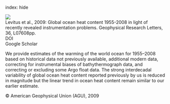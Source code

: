 index: hide

<div class="Citation">
    <div class="Citation-thumb CitationThumb-linked"  data-href="https://doi.org/10.1029/2008gl037155">
      <img src="https://static.claimspace.cloud/climate-study-static/refs/thumbs/10/Levitus_et_al_2009-thumb.png" />
    </div>

  <div class="Citation-body">
    <div class="Citation-text">Levitus et al., 2009: Global ocean heat content 1955-2008 in light of recently revealed instrumentation problems. <span class="Article-journal">Geophysical Research Letters, </span><span class="Article-volume">36, </span>L07608pp.</div>
    <div class="Citation-links">
      <div class="CitationLink" data-href="https://doi.org/10.1029/2008gl037155">
        <div class="CitationLink-icon CitationLink-Doi"></div>
        <div class="CitationLink-text">DOI</div>
      </div>
      <div class="CitationLink" data-href="https://scholar.google.com/scholar?q=10.1029/2008gl037155">
        <div class="CitationLink-icon CitationLink-Scholar"></div>
        <div class="CitationLink-text">Google Scholar</div>
      </div>
    </div>
  </div>
</div>

We provide estimates of the warming of the world ocean for 1955–2008 based on historical data not previously available, additional modern data, correcting for instrumental biases of bathythermograph data, and correcting or excluding some Argo float data. The strong interdecadal variability of global ocean heat content reported previously by us is reduced in magnitude but the linear trend in ocean heat content remain similar to our earlier estimate.

<div class="Citation-copy">
&copy; American Geophysical Union (AGU), 2009
</div>